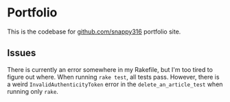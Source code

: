 # Portfolio

This is the codebase for [github.com/snappy316](David’s) portfolio site.

## Issues
There is currently an error somewhere in my Rakefile, but I'm too tired to figure out where. When running `rake test`, all tests pass. However, there is a weird `InvalidAuthenticityToken` error in the `delete_an_article_test` when running only `rake`.
